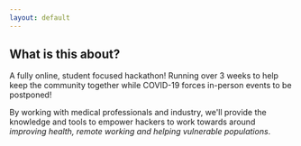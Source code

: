 ```yaml
---
layout: default
---
```


## What is this about?

A fully online, student focused hackathon! Running over 3 weeks to help keep the community together while COVID-19 forces in-person events to be postponed!

By working with medical professionals and industry, we'll provide the knowledge and tools to empower hackers to work towards around *improving health, remote working and helping vulnerable populations*.
